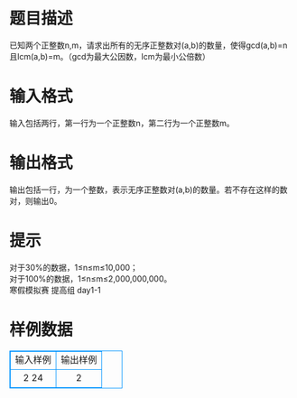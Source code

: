 # 

 
 # 题目描述 
已知两个正整数n,m，请求出所有的无序正整数对(a,b)的数量，使得gcd(a,b)=n且lcm(a,b)=m。（gcd为最大公因数，lcm为最小公倍数） 

 
 # 输入格式 
输入包括两行，第一行为一个正整数n，第二行为一个正整数m。 

 
 # 输出格式 
输出包括一行，为一个整数，表示无序正整数对(a,b)的数量。若不存在这样的数对，则输出0。 

 
 # 提示 
对于30%的数据，1≤n≤m≤10,000；<BR>对于100%的数据，1≤n≤m≤2,000,000,000。<BR>寒假模拟赛&nbsp;提高组&nbsp;day1-1 
# 样例数据
<style>
        table,table tr th, table tr td { border:1px solid #0094ff; }
        table { width: 200px; min-height: 25px; line-height: 25px; text-align: center; border-collapse: collapse;}   
    </style>
<table>
	<tr>
		<td>输入样例</td>
		<td>输出样例</td>
	</tr>
<tr><td>2
24
</td><td>2
</td></tr></table>

